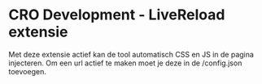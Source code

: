 # CRO Development - LiveReload extensie

Met deze extensie actief kan de tool automatisch CSS en JS in de pagina injecteren.
Om een url actief te maken moet je deze in de /config.json toevoegen.
